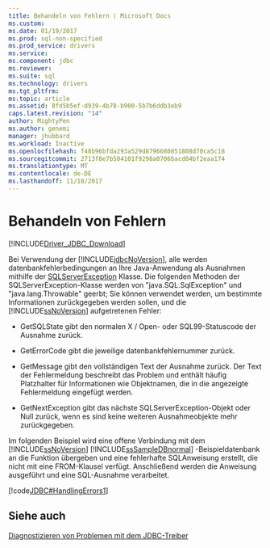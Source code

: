```yaml
---
title: Behandeln von Fehlern | Microsoft Docs
ms.custom: 
ms.date: 01/19/2017
ms.prod: sql-non-specified
ms.prod_service: drivers
ms.service: 
ms.component: jdbc
ms.reviewer: 
ms.suite: sql
ms.technology: drivers
ms.tgt_pltfrm: 
ms.topic: article
ms.assetid: 8fd5b5ef-d939-4b78-b900-5b7b6ddb3eb9
caps.latest.revision: "14"
author: MightyPen
ms.author: genemi
manager: jhubbard
ms.workload: Inactive
ms.openlocfilehash: f48b96bfda293a529d8796680851808d70ca5c18
ms.sourcegitcommit: 2713f8e7b504101f9298a0706bacd84bf2eaa174
ms.translationtype: MT
ms.contentlocale: de-DE
ms.lasthandoff: 11/18/2017
---
```

# <a name="handling-errors"></a>Behandeln von Fehlern
[!INCLUDE[Driver_JDBC_Download](../../includes/driver_jdbc_download.md)]

  Bei Verwendung der [!INCLUDE[jdbcNoVersion](../../includes/jdbcnoversion_md.md)], alle werden datenbankfehlerbedingungen an Ihre Java-Anwendung als Ausnahmen mithilfe der [SQLServerException](../../connect/jdbc/reference/sqlserverexception-class.md) Klasse. Die folgenden Methoden der SQLServerException-Klasse werden von "java.SQL.SqlException" und "java.lang.Throwable" geerbt; Sie können verwendet werden, um bestimmte Informationen zurückgegeben werden sollen, und die [!INCLUDE[ssNoVersion](../../includes/ssnoversion_md.md)] aufgetretenen Fehler:  
  
-   GetSQLState gibt den normalen X / Open- oder SQL99-Statuscode der Ausnahme zurück.  
  
-   GetErrorCode gibt die jeweilige datenbankfehlernummer zurück.  
  
-   GetMessage gibt den vollständigen Text der Ausnahme zurück. Der Text der Fehlermeldung beschreibt das Problem und enthält häufig Platzhalter für Informationen wie Objektnamen, die in die angezeigte Fehlermeldung eingefügt werden.  
  
-   GetNextException gibt das nächste SQLServerException-Objekt oder Null zurück, wenn es sind keine weiteren Ausnahmeobjekte mehr zurückgegeben.  
  
 Im folgenden Beispiel wird eine offene Verbindung mit dem [!INCLUDE[ssNoVersion](../../includes/ssnoversion_md.md)] [!INCLUDE[ssSampleDBnormal](../../includes/sssampledbnormal_md.md)] -Beispieldatenbank an die Funktion übergeben und eine fehlerhafte SQL­Anweisung erstellt, die nicht mit eine FROM-Klausel verfügt. Anschließend werden die Anweisung ausgeführt und eine SQL-Ausnahme verarbeitet.  
  
 [!code[JDBC#HandlingErrors1](../../connect/jdbc/codesnippet/Java/handling-errors_1.java)]  
  
## <a name="see-also"></a>Siehe auch  
 [Diagnostizieren von Problemen mit dem JDBC-Treiber](../../connect/jdbc/diagnosing-problems-with-the-jdbc-driver.md)  
  
  
